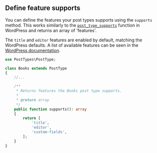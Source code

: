 ## Define feature supports

You can define the features your post types supports using the `supports` method. This works similarly to the [`post_type_supports`](https://developer.wordpress.org/reference/functions/post_type_supports/) function in WordPress and returns an array of 'features'.

The `title` and `editor` features are enabled by default, matching the WordPress defaults. A list of available features can be seen in the [WordPress documentation](https://developer.wordpress.org/reference/functions/post_type_supports/#more-information).

```php
use PostTypes\PostType;

class Books extends PostType
{
    //...

    /**
     * Returns features the Books post type supports.
     *
     * @return array
     */
    public function supports(): array
    {
        return [
            'title',
            'editor',
            'custom-fields',
        ];
    }
}
```
